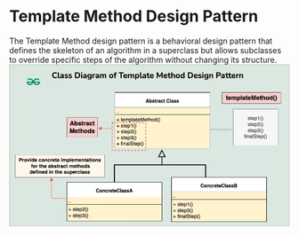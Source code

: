 # Template Method Design Pattern

The Template Method design pattern is a behavioral design pattern that defines the skeleton of an algorithm in a superclass but allows subclasses to override specific steps of the algorithm without changing its structure.
![alt text](uml.png)

